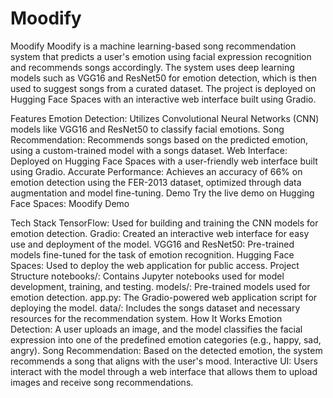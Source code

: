 # Moodify
Moodify
Moodify is a machine learning-based song recommendation system that predicts a user's emotion using facial expression recognition and recommends songs accordingly. The system uses deep learning models such as VGG16 and ResNet50 for emotion detection, which is then used to suggest songs from a curated dataset. The project is deployed on Hugging Face Spaces with an interactive web interface built using Gradio.

Features
Emotion Detection: Utilizes Convolutional Neural Networks (CNN) models like VGG16 and ResNet50 to classify facial emotions.
Song Recommendation: Recommends songs based on the predicted emotion, using a custom-trained model with a songs dataset.
Web Interface: Deployed on Hugging Face Spaces with a user-friendly web interface built using Gradio.
Accurate Performance: Achieves an accuracy of 66% on emotion detection using the FER-2013 dataset, optimized through data augmentation and model fine-tuning.
Demo
Try the live demo on Hugging Face Spaces: Moodify Demo

Tech Stack
TensorFlow: Used for building and training the CNN models for emotion detection.
Gradio: Created an interactive web interface for easy use and deployment of the model.
VGG16 and ResNet50: Pre-trained models fine-tuned for the task of emotion recognition.
Hugging Face Spaces: Used to deploy the web application for public access.
Project Structure
notebooks/: Contains Jupyter notebooks used for model development, training, and testing.
models/: Pre-trained models used for emotion detection.
app.py: The Gradio-powered web application script for deploying the model.
data/: Includes the songs dataset and necessary resources for the recommendation system.
How It Works
Emotion Detection: A user uploads an image, and the model classifies the facial expression into one of the predefined emotion categories (e.g., happy, sad, angry).
Song Recommendation: Based on the detected emotion, the system recommends a song that aligns with the user's mood.
Interactive UI: Users interact with the model through a web interface that allows them to upload images and receive song recommendations.

